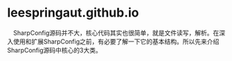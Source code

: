 # leespringaut.github.io
　SharpConfig源码并不大，核心代码其实也很简单，就是文件读写，解析。在深入使用和扩展SharpConfig之前，有必要了解一下它的基本结构。所以先来介绍SharpConfig源码中核心的3大类。
